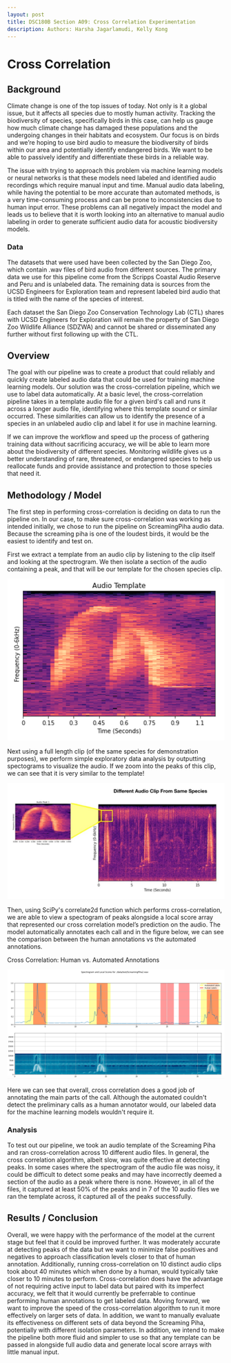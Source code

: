 ```yaml
---
layout: post
title: DSC180B Section A09: Cross Correlation Experimentation
description: Authors: Harsha Jagarlamudi, Kelly Kong
---
```


# Cross Correlation

## Background
Climate change is one of the top issues of today. Not only is it a global issue, but it affects all species due to mostly human activity. Tracking the biodiversity of species, specifically birds in this case, can help us gauge how much climate change has damaged these populations and the undergoing changes in their habitats and ecosystem. Our focus is on birds and we’re hoping to use bird audio to measure the biodiversity of birds within our area and potentially identify endangered birds. We want to be able to passively identify and differentiate these birds in a reliable way.

The issue with trying to approach this problem via machine learning models or neural networks is that these models need labeled and identified audio recordings which require manual input and time. Manual audio data labeling, while having the potential to be more accurate than automated methods, is a very time-consuming process and can be prone to inconsistencies due to human input error. These problems can all negatively impact the model and leads us to believe that it is worth looking into an alternative to manual audio labeling in order to generate sufficient audio data for acoustic biodiversity models.

### Data

The datasets that were used have been collected by the San Diego Zoo, which contain .wav files of bird audio from different sources. The primary data we use for this pipeline come from the Scripps Coastal Audio Reserve and Peru and is unlabeled data. The remaining data is sources from the UCSD Engineers for Exploration team and represent labeled bird audio that is titled with the name of the species of interest. 

Each dataset the San Diego Zoo Conservation Technology Lab (CTL) shares with UCSD Engineers for Exploration will remain the property of San Diego Zoo Wildlife Alliance (SDZWA) and cannot be shared or disseminated any further without first following up with the CTL.

## Overview

The goal with our pipeline was to create a product that could reliably and quickly create labeled audio data that could be used for training machine learning models. Our solution was the cross-correlation pipeline, which we use to label data automatically. At a basic level, the cross-correlation pipeline takes in a template audio file for a given bird's call and runs it across a longer audio file, identifying where this template sound or similar occurred. These similarities can allow us to identify the presence of a species in an unlabeled audio clip and label it for use in machine learning. 

If we can improve the workflow and speed up the process of gathering training data without sacrificing accuracy, we will be able to learn more about the biodiversity of different species. Monitoring wildlife gives us a better understanding of rare, threatened, or endangered species to help us reallocate funds and provide assistance and protection to those species that need it.

## Methodology / Model

The first step in performing cross-correlation is deciding on data to run the pipeline on. In our case, to make sure cross-correlation was working as intended initially, we chose to run the pipeline on ScreamingPiha audio data. Because the screaming piha is one of the loudest birds, it would be the easiest to identify and test on. 

First we extract a template from an audio clip by listening to the clip itself and looking at the spectrogram. We then isolate a section of the audio containing a peak, and that will be our template for the chosen species clip. 

![Template](/images/template.png)

Next using a full length clip (of the same species for demonstration purposes), we perform simple exploratory data analysis by outputting spectograms to visualize the audio. If we zoom into the peaks of this clip, we can see that it is very similar to the template! 

![Audio Clip](/images/audio_clip.jpg)

Then, using SciPy's correlate2d function which performs cross-correlation, we are able to view a spectogram of peaks alongside a local score array that represented our cross correlation model’s prediction on the audio. The model automatically annotates each call and in the figure below, we can see the comparison between the human annotations vs the automated annotations. 

Cross Correlation: Human vs. Automated Annotations

![Spectogram](/images/spectro.png)

Here we can see that overall, cross correlation does a good job of annotating the main parts of the call. Although the automated couldn't detect the preliminary calls as a human annotator would, our labeled data for the machine learning models wouldn't require it. 

### Analysis 

To test out our pipeline, we took an audio template of the Screaming Piha and ran cross-correlation across 10 different audio files. In general, the cross correlation algorithm, albeit slow, was quite effective at detecting peaks. In some cases where the spectrogram of the audio file was noisy, it could be difficult to detect some peaks and may have incorrectly deemed a section of the audio as a peak where there is none. However, in all of the files, it captured at least 50% of the peaks and in 7 of the 10 audio files we ran the template across, it captured all of the peaks successfully.

## Results / Conclusion

Overall, we were happy with the performance of the model at the current stage but feel that it could be improved further. It was moderately accurate at detecting peaks of the data but we want to minimize false positives and negatives to approach classification levels closer to that of human annotation. Additionally, running cross-correlation on 10 distinct audio clips took about 40 minutes which when done by a human, would typically take closer to 10 minutes to perform. Cross-correlation does have the advantage of not requiring active input to label data but paired with its imperfect accuracy, we felt that it would currently be preferrable to continue performing human annotations to get labeled data. Moving forward, we want to improve the speed of the cross-correlation algorithm to run it more effectively on larger sets of data. In addition, we want to manually evaluate its effectiveness on different sets of data beyond the Screaming Piha, potentially with different isolation parameters. In addition, we intend to make the pipeline both more fluid and simpler to use so that any template can be passed in alongside full audio data and generate local score arrays with little manual input.
